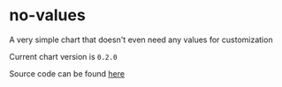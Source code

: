 no-values
=========
A very simple chart that doesn't even need any values for customization

Current chart version is `0.2.0`

Source code can be found [here](https://github.com/norwoodj/helm-docs/tree/master/example-charts/no-values)




